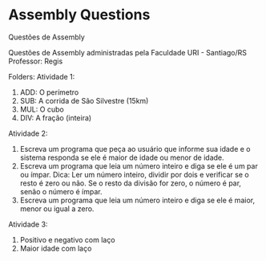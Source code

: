 # Assembly Questions
 Questões de Assembly

Questões de Assembly administradas pela Faculdade URI - Santiago/RS
Professor: Regis

Folders:
Atividade 1:
 1) ADD: O perímetro
 2) SUB: A corrida de São Silvestre (15km)
 3) MUL: O cubo
 4) DIV: A fração (inteira)

 Atividade 2:
1) Escreva um programa que peça ao usuário que informe sua idade e o sistema
responda se ele é maior de idade ou menor de idade.
2) Escreva um programa que leia um número inteiro e diga se ele é um par ou
ímpar.
Dica: Ler um número inteiro, dividir por dois e verificar se o resto é zero ou
não. Se o resto da divisão for zero, o número é par, senão o número é ímpar.
3) Escreva um programa que leia um número inteiro e diga se ele é maior, menor
ou igual a zero.

Atividade 3:
1) Positivo e negativo com laço
2) Maior idade com laço
